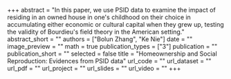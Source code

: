 +++
abstract = "In this paper, we use PSID data to examine the impact of residing in an owned house in one's childhood on their choice in accumulating either economic or cultural capital when they grew up, testing the validity of Bourdieu's field theory in the American setting."
abstract_short = ""
authors = ["Bolun Zhang", "Ke Nie"]
date = ""
image_preview = ""
math = true
publication_types = ["3"]
publication = ""
publication_short = ""
selected = false
title = "Homeownership and Social Reproduction: Evidences from PSID data"
url_code = ""
url_dataset = ""
url_pdf = ""
url_project = ""
url_slides = ""
url_video = ""
+++
